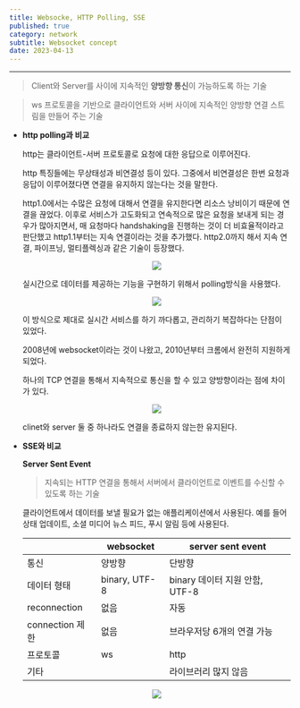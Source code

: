 ```yaml
---
title: Websocke, HTTP Polling, SSE
published: true
category: network
subtitle: Websocket concept
date: 2023-04-13
---
```

---

> Client와 Server를 사이에 지속적인 **양방향 통신**이 가능하도록 하는 기술

> ws 프로토콜을 기반으로 클라이언트와 서버 사이에 지속적인 양방향 연결 스트림을 만들어 주는 기술

- **http polling과 비교**
    
    http는 클라이언트-서버 프로토콜로 요청에 대한 응답으로 이루어진다.
    
    http 특징들에는 무상태성과 비연결성 등이 있다. 그중에서 비연결성은 한번 요청과 응답이 이루어졌다면 연결을 유지하지 않는다는 것을 말한다.
    
    http1.0에서는 수많은 요청에 대해서 연결을 유지한다면 리소스 낭비이기 때문에 연결을 끊었다. 이후로 서비스가 고도화되고 연속적으로 많은 요청을 보내게 되는 경우가 많아지면서, 매 요청마다 handshaking을 진행하는 것이 더 비효율적이라고 판단했고 http1.1부터는 지속 연결이라는 것을 추가했다. http2.0까지 해서 지속 연결, 파이프닝, 멀티플렉싱과 같은 기술이 등장했다.
    
    <div align='center'>
	<img src="/images/posts/websocket-verses/1.png" />
	</div>
    
    실시간으로 데이터를 제공하는 기능을 구현하기 위해서 polling방식을 사용했다.
    
    <div align='center'>
	<img src="/images/posts/websocket-verses/2.png" />
	</div>
    
    이 방식으로 제대로 실시간 서비스를 하기 까다롭고, 관리하기 복잡하다는 단점이 있었다.
    
    2008년에 websocket이라는 것이 나왔고, 2010년부터 크롬에서 완전히 지원하게 되었다.
    
    하나의 TCP 연결을 통해서 지속적으로 통신을 할 수 있고 양방향이라는 점에 차이가 있다.
    
    <div align='center'>
	<img src="/images/posts/websocket-verses/3.png" />
	</div>
    
    clinet와 server 둘 중 하나라도 연결을 종료하지 않는한 유지된다.
    
- **SSE와 비교**
    
    **Server Sent Event**
    
    > 지속되는 HTTP 연결을 통해서 서버에서 클라이언트로 이벤트를 수신할 수 있도록 하는 기술
    
    클라이언트에서 데이터를 보낼 필요가 없는 애플리케이션에서 사용된다. 예를 들어 상태 업데이트, 소셜 미디어 뉴스 피드, 푸시 알림 등에 사용된다.
    
    ||websocket|server sent event|
    |---|---|---|
    |통신|양방향|단방향|
    |데이터 형태|binary, UTF-8|binary 데이터 지원 안함, UTF-8|
    |reconnection|없음|자동|
    |connection 제한|없음|브라우저당 6개의 연결 가능|
    |프로토콜|ws|http|
    |기타||라이브러리 많지 않음|
    
    <div align='center'>
	<img src="/images/posts/websocket-verses/4.png" />
	</div>